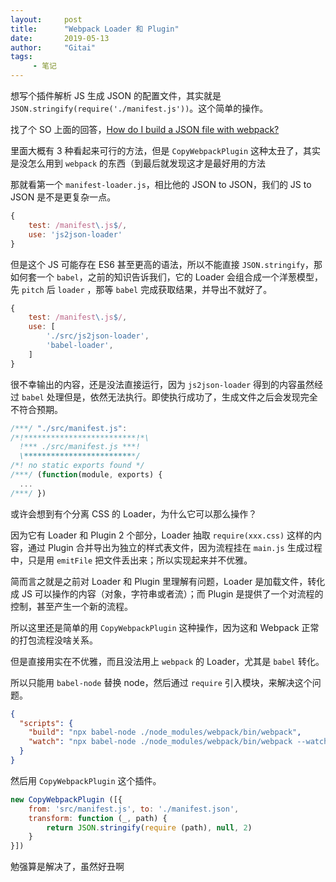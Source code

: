 ```yaml
---
layout:     post
title:      "Webpack Loader 和 Plugin"
date:       2019-05-13
author:     "Gitai"
tags:
     - 笔记
---
```


想写个插件解析 JS 生成 JSON 的配置文件，其实就是 `JSON.stringify(require('./manifest.js'))`。这个简单的操作。

找了个 SO 上面的回答，[How do I build a JSON file with webpack?](https://stackoverflow.com/questions/44232366/how-do-i-build-a-json-file-with-webpack)

里面大概有 3 种看起来可行的方法，但是 `CopyWebpackPlugin` 这种太丑了，其实是没怎么用到 `webpack` 的东西（到最后就发现这才是最好用的方法

那就看第一个 `manifest-loader.js`，相比他的 JSON to JSON，我们的 JS to JSON  是不是更复杂一点。

```js
{
	test: /manifest\.js$/,
	use: 'js2json-loader'
}
```

<!-- more -->

但是这个 JS 可能存在 ES6 甚至更高的语法，所以不能直接 `JSON.stringify`，那如何套一个 `babel`，之前的知识告诉我们，它的 Loader 会组合成一个洋葱模型，先 `pitch` 后 `loader` ，那等 `babel` 完成获取结果，并导出不就好了。

```js
{
    test: /manifest\.js$/,
    use: [
        './src/js2json-loader',
        'babel-loader',
    ]
}
```

很不幸输出的内容，还是没法直接运行，因为 `js2json-loader` 得到的内容虽然经过 `babel` 处理但是，依然无法执行。即使执行成功了，生成文件之后会发现完全不符合预期。

```js
/***/ "./src/manifest.js":
/*!*************************!*\
  !*** ./src/manifest.js ***!
  \*************************/
/*! no static exports found */
/***/ (function(module, exports) {
  ...
/***/ })
```

或许会想到有个分离 CSS 的 Loader，为什么它可以那么操作？

因为它有 Loader 和 Plugin 2 个部分，Loader 抽取 `require(xxx.css)` 这样的内容，通过 Plugin 合并导出为独立的样式表文件，因为流程挂在 `main.js` 生成过程中，只是用 `emitFile` 把文件丢出来；所以实现起来并不优雅。

简而言之就是之前对 Loader 和 Plugin 里理解有问题，Loader 是加载文件，转化成 JS 可以操作的内容（对象，字符串或者流）；而 Plugin 是提供了一个对流程的控制，甚至产生一个新的流程。

所以这里还是简单的用 `CopyWebpackPlugin`  这种操作，因为这和 Webpack 正常的打包流程没啥关系。

但是直接用实在不优雅，而且没法用上 `webpack` 的 Loader，尤其是 `babel` 转化。

所以只能用 `babel-node` 替换 node，然后通过 `require` 引入模块，来解决这个问题。

```json
{
  "scripts": {
    "build": "npx babel-node ./node_modules/webpack/bin/webpack",
    "watch": "npx babel-node ./node_modules/webpack/bin/webpack --watch"
  }
}
```

然后用 `CopyWebpackPlugin` 这个插件。

```js
new CopyWebpackPlugin ([{
    from: 'src/manifest.js', to: './manifest.json',
    transform: function (_, path) {
        return JSON.stringify(require (path), null, 2)
    }
}])
```

勉强算是解决了，虽然好丑啊